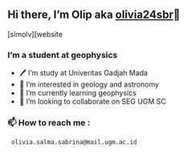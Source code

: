## Hi there, I’m Olip aka [olivia24sbr][website 1]👋
 [slmolv][website
### I’m a student at geophysics

- 🖊  I’m study at Univeritas Gadjah Mada
- 👀 I’m interested in geology and astronomy
- 🌱 I’m currently learning geophysics
- 💞️ I’m looking to collaborate on SEG UGM SC

### 📫 How to reach me :
     olivia.salma.sabrina@mail.ugm.ac.id
     

[website 1]: https://github.com/olivia24sbr


